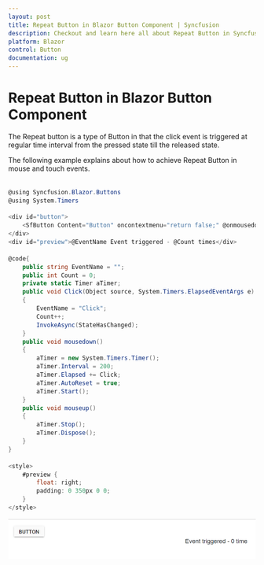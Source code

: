 ```yaml
---
layout: post
title: Repeat Button in Blazor Button Component | Syncfusion
description: Checkout and learn here all about Repeat Button in Syncfusion Blazor Button component and much more.
platform: Blazor
control: Button
documentation: ug
---
```


# Repeat Button in Blazor Button Component

The Repeat button is a type of Button in that the click event is triggered at regular time interval from the pressed state till the released state.

The following example explains about how to achieve Repeat Button in mouse and touch events.

```csharp

@using Syncfusion.Blazor.Buttons
@using System.Timers

<div id="button">
    <SfButton Content="Button" oncontextmenu="return false;" @onmousedown='mousedown' @ontouchstart='mousedown' @onmouseup='mouseup' @ontouchend='mouseup'></SfButton>
</div>
<div id="preview">@EventName Event triggered - @Count times</div>

@code{
    public string EventName = "";
    public int Count = 0;
    private static Timer aTimer;
    public void Click(Object source, System.Timers.ElapsedEventArgs e)
    {
        EventName = "Click";
        Count++;
        InvokeAsync(StateHasChanged);
    }
    public void mousedown()
    {
        aTimer = new System.Timers.Timer();
        aTimer.Interval = 200;
        aTimer.Elapsed += Click;
        aTimer.AutoReset = true;
        aTimer.Start();
    }
    public void mouseup()
    {
        aTimer.Stop();
        aTimer.Dispose();
    }
}

<style>
    #preview {
        float: right;
        padding: 0 350px 0 0;
    }
</style>

```


![Repeat Button in Blazor Button Component](./../images/blazor-button-with-repeat-button.png)